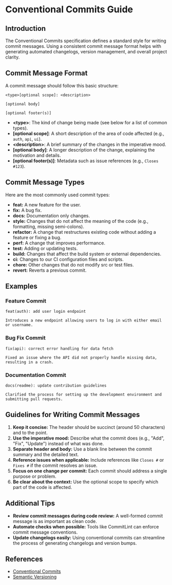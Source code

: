# Conventional Commits Guide

## Introduction
The Conventional Commits specification defines a standard style for writing commit messages. Using a consistent commit message format helps with generating automated changelogs, version management, and overall project clarity.

## Commit Message Format
A commit message should follow this basic structure:

    <type>[optional scope]: <description>

    [optional body]

    [optional footer(s)]

- **\<type\>**: The kind of change being made (see below for a list of common types).
- **[optional scope]**: A short description of the area of code affected (e.g., `auth`, `api`, `ui`).
- **\<description\>**: A brief summary of the changes in the imperative mood.
- **[optional body]**: A longer description of the change, explaining the motivation and details.
- **[optional footer(s)]**: Metadata such as issue references (e.g., `Closes #123`).

## Commit Message Types
Here are the most commonly used commit types:

- **feat:** A new feature for the user.
- **fix:** A bug fix.
- **docs:** Documentation only changes.
- **style:** Changes that do not affect the meaning of the code (e.g., formatting, missing semi-colons).
- **refactor:** A change that restructures existing code without adding a feature or fixing a bug.
- **perf:** A change that improves performance.
- **test:** Adding or updating tests.
- **build:** Changes that affect the build system or external dependencies.
- **ci:** Changes to our CI configuration files and scripts.
- **chore:** Other changes that do not modify src or test files.
- **revert:** Reverts a previous commit.

## Examples

### Feature Commit
    feat(auth): add user login endpoint

    Introduces a new endpoint allowing users to log in with either email or username.

### Bug Fix Commit
    fix(api): correct error handling for data fetch

    Fixed an issue where the API did not properly handle missing data, resulting in a crash.

### Documentation Commit
    docs(readme): update contribution guidelines

    Clarified the process for setting up the development environment and submitting pull requests.

## Guidelines for Writing Commit Messages
1. **Keep it concise:** The header should be succinct (around 50 characters) and to the point.
2. **Use the imperative mood:** Describe what the commit does (e.g., "Add", "Fix", "Update") instead of what was done.
3. **Separate header and body:** Use a blank line between the commit summary and the detailed text.
4. **Reference issues when applicable:** Include references like `Closes #` or `Fixes #` if the commit resolves an issue.
5. **Focus on one change per commit:** Each commit should address a single purpose or problem.
6. **Be clear about the context:** Use the optional scope to specify which part of the code is affected.

## Additional Tips
- **Review commit messages during code review:** A well-formed commit message is as important as clean code.
- **Automate checks when possible:** Tools like CommitLint can enforce commit message conventions.
- **Update changelogs easily:** Using conventional commits can streamline the process of generating changelogs and version bumps.

## References
- [Conventional Commits](https://www.conventionalcommits.org/)
- [Semantic Versioning](https://semver.org/)
